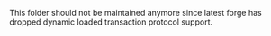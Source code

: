 This folder should not be maintained anymore since latest forge has dropped dynamic loaded transaction protocol support.
